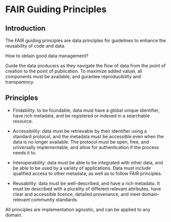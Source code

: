 # FAIR Guiding Principles

## Introduction 

The FAIR guiding principles are data principles for guidelines to enhance the reusability of code and data. 

How to obtain good data management?  

Guide the data producers as they navigate the flow of data from the point of creation to the point of publication. To maximize added valueì, all components must be available, and gurantee reproducibility and transparency. 

## Principles

- Findability: to be foundable, data must have a global unique identifier, have rich metadata, and be registered or indexed in a searchable resource.

- Accessibility: data must be retrievable by their identifier using a standard protocol, and the metadata must be accessible even when the data is no longer available. The protocol must be open, free, and universally implementable, and allow for authentication if the process needs it to.

- Interoperability: data must be able to be integrated with other data, and be able to be used by a variety of applications. Data must include qualified access to other metadata, as well as to follow FAIR principles. 

- Reusability: data must be well-described, and have a rich metadata. It must be described with a plurality of different relevant attributes, have clear and accessible licence, detailed provenance, and meet domain-relevant community standards.

All principles are implementation agnostic, and can be applied to any domain.